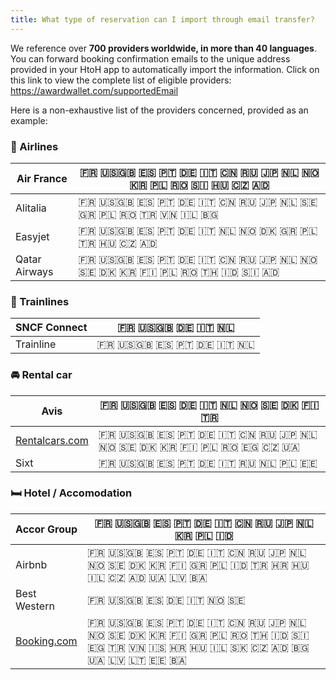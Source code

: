 ```yaml
---
title: What type of reservation can I import through email transfer?
---
```


We reference over **700 providers worldwide, in more than 40 languages**. You can forward booking confirmation emails to the unique address provided in your HtoH app to automatically import the information. Click on this link to view the complete list of eligible providers: https://awardwallet.com/supportedEmail

Here is a non-exhaustive list of the providers concerned, provided as an example:

### **🛫 Airlines**

| Air France | 🇫🇷 🇺🇸🇬🇧 🇪🇸 🇵🇹 🇩🇪 🇮🇹 🇨🇳 🇷🇺 🇯🇵 🇳🇱 🇳🇴 🇰🇷 🇵🇱 🇷🇴 🇸🇮 🇭🇺 🇨🇿 🇦🇩 |
| --- | --- |
| Alitalia | 🇫🇷 🇺🇸🇬🇧 🇪🇸 🇵🇹 🇩🇪 🇮🇹 🇨🇳 🇷🇺 🇯🇵 🇳🇱 🇸🇪 🇬🇷 🇵🇱 🇷🇴 🇹🇷 🇻🇳 🇮🇱 🇧🇬 |
| Easyjet | 🇫🇷 🇺🇸🇬🇧 🇪🇸 🇵🇹 🇩🇪 🇮🇹 🇳🇱 🇳🇴 🇩🇰 🇬🇷 🇵🇱 🇹🇷 🇭🇺 🇨🇿 🇦🇩 |
| Qatar Airways | 🇫🇷 🇺🇸🇬🇧 🇪🇸 🇵🇹 🇩🇪 🇮🇹 🇨🇳 🇷🇺 🇯🇵 🇳🇱 🇳🇴 🇸🇪 🇩🇰 🇰🇷 🇫🇮 🇵🇱 🇷🇴 🇹🇭 🇮🇩 🇸🇮 🇦🇩 |

### **🚊 Trainlines**

| SNCF Connect | 🇫🇷 🇺🇸🇬🇧 🇩🇪 🇮🇹 🇳🇱 |
| --- | --- |
| Trainline | 🇫🇷 🇺🇸🇬🇧 🇪🇸 🇵🇹 🇩🇪 🇮🇹 🇳🇱 |

### **🚘 Rental car**

| Avis | 🇫🇷 🇺🇸🇬🇧 🇪🇸 🇩🇪 🇮🇹 🇳🇱 🇳🇴 🇸🇪 🇩🇰 🇫🇮 🇹🇷 |
| --- | --- |
| [Rentalcars.com](http://rentalcars.com/) | 🇫🇷 🇺🇸🇬🇧 🇪🇸 🇵🇹 🇩🇪 🇮🇹 🇨🇳 🇷🇺 🇯🇵 🇳🇱 🇳🇴 🇸🇪 🇩🇰 🇰🇷 🇫🇮 🇵🇱 🇷🇴 🇪🇬 🇨🇿 🇺🇦 |
| Sixt | 🇫🇷 🇺🇸🇬🇧 🇪🇸 🇵🇹 🇩🇪 🇮🇹 🇷🇺 🇳🇱 🇵🇱 🇪🇪 |

### **🛏️️ Hotel / Accomodation**

| Accor Group | 🇫🇷 🇺🇸🇬🇧 🇪🇸 🇵🇹 🇩🇪 🇮🇹 🇨🇳 🇷🇺 🇯🇵 🇳🇱 🇰🇷 🇵🇱 🇮🇩 |
| --- | --- |
| Airbnb | 🇫🇷 🇺🇸🇬🇧 🇪🇸 🇵🇹 🇩🇪 🇮🇹 🇨🇳 🇷🇺 🇯🇵 🇳🇱 🇳🇴 🇸🇪 🇩🇰 🇰🇷 🇫🇮 🇬🇷 🇵🇱 🇮🇩 🇹🇷 🇭🇷 🇭🇺 🇮🇱 🇨🇿 🇦🇩 🇺🇦 🇱🇻 🇧🇦 |
| Best Western | 🇫🇷 🇺🇸🇬🇧 🇪🇸 🇩🇪 🇮🇹 🇳🇴 🇸🇪 |
| [Booking.com](http://booking.com/) | 🇫🇷 🇺🇸🇬🇧 🇪🇸 🇵🇹 🇩🇪 🇮🇹 🇨🇳 🇷🇺 🇯🇵 🇳🇱 🇳🇴 🇸🇪 🇩🇰 🇰🇷 🇫🇮 🇬🇷 🇵🇱 🇷🇴 🇹🇭 🇮🇩 🇸🇮 🇪🇬 🇹🇷 🇻🇳 🇮🇸 🇭🇷 🇭🇺 🇮🇱 🇸🇰 🇨🇿 🇦🇩 🇧🇬 🇺🇦 🇱🇻 🇱🇹 🇪🇪 🇧🇦 |